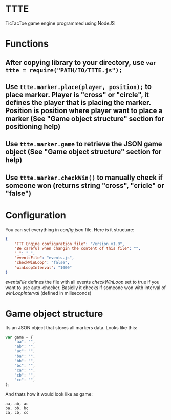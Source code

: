 # TTTE
TicTacToe game engine programmed using NodeJS


# Functions
After copying library to your directory, use `var ttte = require("PATH/TO/TTTE.js");`  
----
Use `ttte.marker.place(player, position);` to place marker. Player is "cross" or "circle", it defines the player that is placing the marker. Position is position where player want to place a marker (See "Game object structure" section for positioning help)  
----
Use `ttte.marker.game` to retrieve the JSON game object (See "Game object structure" section for help)  
----
Use `ttte.marker.checkWin()` to manually check if someone won (returns string "cross", "cricle" or "false")  
----
# Configuration
You can set everything in *config.json* file. Here is it structure:
```json
{
	"TTT Engine configuration file": "Version v1.0",
	"Be careful when changin the content of this file": "",
	"_": "_",
	"eventsFile": "events.js",
	"checkWinLoop": "false",
	"winLoopInterval": "1000"
}
```
*eventsFile* defines the file with all events
*checkWinLoop* set to true if you want to use auto-checker. Basiclly it checks if someone won with interval of *winLoopInterval* (defined in miliseconds)

# Game object structure
Its an JSON object that stores all markers data. Looks like this:
```js
var game = {
	"aa": "",
	"ab": "",
	"ac": "",
	"ba": "",
	"bb": "",
	"bc": "",
	"ca": "",
	"cb": "",
	"cc": "",
};
```
And thats how it would look like as game:
```
aa, ab, ac
ba, bb, bc
ca, cb, cc
```
